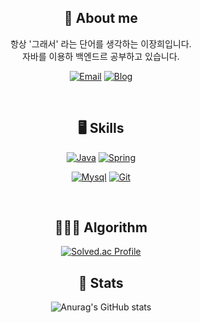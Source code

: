 <div align="center">

## 🫡 ️About me
<p>항상 '그래서' 라는 단어를 생각하는 이장희입니다. <br>자바를 이용하 백엔드르 공부하고 있습니다.</p>

[![Email](https://img.shields.io/badge/Email-EA4335?style=flat-square&logo=gmail&logoColor=white)](mailto:janghee5395@gmail.com)
[![Blog](https://img.shields.io/badge/TistoryBlog-gray?style=flat-square)](https://jangsarchive.tistory.com)

 <br>

##  🖥️ Skills


[![Java](https://img.shields.io/badge/Java-teal?style=flat-square&logo=Java&logoColor=white)](#)
[![Spring](https://img.shields.io/badge/Spring-67AA3C?style=flat-square&logo=Spring&logoColor=white)](#)

[![Mysql](https://img.shields.io/badge/Mysql-skyblue?style=flat-square&logo=Mysql&logoColor=black)](#)
[![Git](https://img.shields.io/badge/Git-black?style=flat-square&logo=Git&logoColor=white)](#)

<br>

</div>

<div align="center">

## 👨🏻‍💻 Algorithm

[![Solved.ac Profile](http://mazassumnida.wtf/api/v2/generate_badge?boj=janghee5395)](https://solved.ac/profile/janghee5395)

</div>

<div align="center">
 
 ## 💪 Stats
 
 ![Anurag's GitHub stats](https://github-readme-stats.vercel.app/api?username=JangAJang&theme=dark&show_icons=true)
 
 </div>
